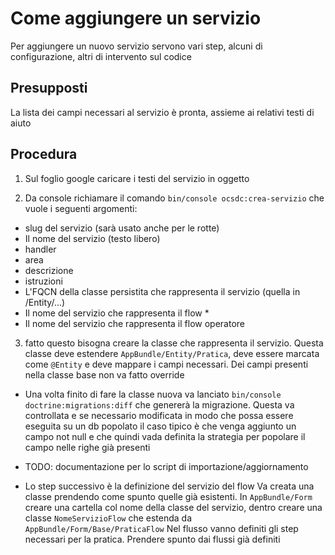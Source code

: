 # Come aggiungere un servizio

Per aggiungere un nuovo servizio servono vari step, alcuni di configurazione, altri di intervento sul codice

## Presupposti
La lista dei campi necessari al servizio è pronta, assieme ai relativi testi di aiuto
 
## Procedura
 1. Sul foglio google caricare i testi del servizio in oggetto
 
 2. Da console richiamare il comando `bin/console ocsdc:crea-servizio` che vuole i seguenti argomenti:
   * slug del servizio (sarà usato anche per le rotte)
   * Il nome del servizio (testo libero)
   * handler
   * area
   * descrizione
   * istruzioni
   * L'FQCN della classe persistita che rappresenta il servizio (quella in /Entity/...)
   * Il nome del servizio che rappresenta il flow   * 
   * Il nome del servizio che rappresenta il flow operatore
 
 3. fatto questo bisogna creare la classe che rappresenta il servizio. Questa classe deve estendere 
 `AppBundle/Entity/Pratica`, deve essere marcata come `@Entity` e deve mappare i campi necessari.
 Dei campi presenti nella classe base non va fatto override
  
 * Una volta finito di fare la classe nuova va lanciato `bin/console doctrine:migrations:diff` che genererà
 la migrazione. Questa va controllata e se necessario modificata in modo che possa essere eseguita su un db popolato
 il caso tipico è che venga aggiunto un campo not null e che quindi vada definita la strategia per popolare
 il campo nelle righe già presenti
 
 * TODO: documentazione per lo script di importazione/aggiornamento
 
 * Lo step successivo è la definizione del servizio del flow
Va creata una classe prendendo come spunto quelle già esistenti.
In `AppBundle/Form` creare una cartella col nome della classe del servizio, dentro creare una classe 
`NomeServizioFlow` che estenda da `AppBundle/Form/Base/PraticaFlow`
Nel flusso vanno definiti gli step necessari per la pratica. Prendere spunto dai flussi già definiti
 

